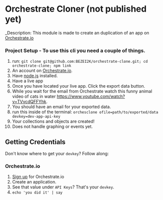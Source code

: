 # Orchestrate Cloner (not published yet)

_Description: This module is made to create an duplication of an app on [Orchestrate.io][]

### Project Setup - To use this cli you need a couple of things.

1. run:
        `git clone git@github.com:BEZEI2K/orchestrate-clone.git; cd orchestrate-clone; npm link`
2. An account on [Orchestrate.io][].
3. Have [node.js] installed.
4. Have a live app
5. Once you have located your live app. Click the export data button.
6. While you wait for the email from Orchestrate watch this funny animal video of cats in water https://www.youtube.com/watch?v=TVvcdQFFYhk.
7. You should have an email for your exported data.
8. run this inside of the terminal:
      `orchesclone ofile=path/to/exported/data devkey=dev-app-api-key`
9. Your collections and objects are created!
10. Does not handle graphing or events yet.


## Getting Credentials

Don't know where to get your `devkey`? Follow along:

### Orchestrate.io
1. [Sign up](https://dashboard.orchestrate.io/sessions/login) for Orchestrate.io
2. Create an application.
3. See that value under `API Keys`? That's your `devkey`.
4. `echo 'you did it' | say`

[Orchestrate.io]: http://orchestrate.io/
[node.js]: http://nodejs.org/
